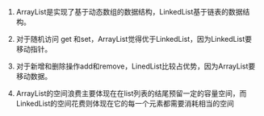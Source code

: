 1. ArrayList是实现了基于动态数组的数据结构，LinkedList基于链表的数据结构。

2. 对于随机访问 get 和set，ArrayList觉得优于LinkedList，因为LinkedList要移动指针。

3. 对于新增和删除操作add和remove，LinedList比较占优势，因为ArrayList要移动数据。

4. ArrayList的空间浪费主要体现在在list列表的结尾预留一定的容量空间，而LinkedList的空间花费则体现在它的每一个元素都需要消耗相当的空间
